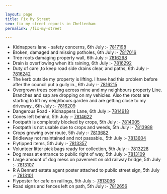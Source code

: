 ```yaml
---

layout: page
title: Fix My Street
seo: fix my street reports in Cheltenham
permalink: /fix-my-street

---
```


<!-- fix_marker starts -->

- Kidnappers lane - safety concerns, 6th July :- [7817198](https://www.fixmystreet.com/report/7817198)
- Broken, damaged and missing potholes, 6th July :- [7817016](https://www.fixmystreet.com/report/7817016)
- Tree roots damaging property wall, 6th July :- [7816298](https://www.fixmystreet.com/report/7816298)
- Drain is overflowing when it’s raining, 6th July :- [7816292](https://www.fixmystreet.com/report/7816292)
- Duty of care ,to keep road side drains clear, and paths, 6th July :- [7816242](https://www.fixmystreet.com/report/7816242)
- The kerb outside my property is lifting. I have had this problem before after the council put a gully in., 6th July :- [7816215](https://www.fixmystreet.com/report/7816215)
- Overgrown trees coming across mine and my neighbours property Line. Branches and sap are dropping on my vehicles. Also the roots are starting to lift my neighbours garden and are getting close to my driveway., 6th July :- [7816209](https://www.fixmystreet.com/report/7816209)
- Dangerous Road - Kidnappers Lane, 6th July :- [7814918](https://www.fixmystreet.com/report/7814918)
- Cones left behind, 5th July :- [7814622](https://www.fixmystreet.com/report/7814622)
- Footpath is completely blocked by crops, 5th July :- [7814005](https://www.fixmystreet.com/report/7814005)
- Footpath is not usable due to crops and weeds, 5th July :- [7813988](https://www.fixmystreet.com/report/7813988)
- Crops growing over route, 5th July :- [7813682](https://www.fixmystreet.com/report/7813682)
- Bridleway not maintained and not passable., 5th July :- [7813604](https://www.fixmystreet.com/report/7813604)
- Flytipped items, 5th July :- [7813357](https://www.fixmystreet.com/report/7813357)
- Volunteer litter pick bags ready for collection, 5th July :- [7813228](https://www.fixmystreet.com/report/7813228)
- Dog mess at entrance to public right of way, 5th July :- [7813109](https://www.fixmystreet.com/report/7813109)
- Large amount of dog mess on pavement on old railway bridge, 5th July :- [7813107](https://www.fixmystreet.com/report/7813107)
- R A Bennett estate agent poster attached to public street sign, 5th July :- [7813101](https://www.fixmystreet.com/report/7813101)
- Flyposter for cafe on railings, 5th July :- [7813096](https://www.fixmystreet.com/report/7813096)
- Road signs and fences left on path, 5th July :- [7812656](https://www.fixmystreet.com/report/7812656)

<!-- fix_marker ends -->